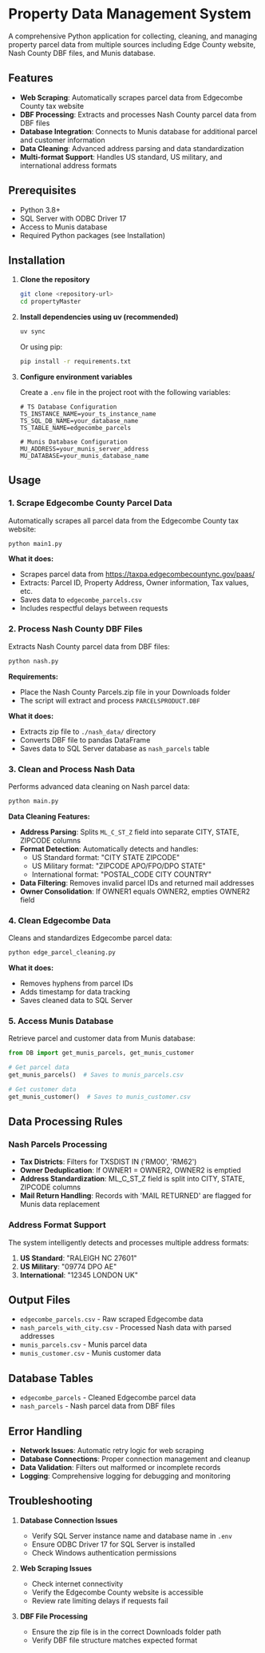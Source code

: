 # Property Data Management System

A comprehensive Python application for collecting, cleaning, and managing property parcel data from multiple sources including Edge County website, Nash County DBF files, and Munis database.

## Features

- **Web Scraping**: Automatically scrapes parcel data from Edgecombe County tax website
- **DBF Processing**: Extracts and processes Nash County parcel data from DBF files
- **Database Integration**: Connects to Munis database for additional parcel and customer information
- **Data Cleaning**: Advanced address parsing and data standardization
- **Multi-format Support**: Handles US standard, US military, and international address formats

## Prerequisites

- Python 3.8+
- SQL Server with ODBC Driver 17
- Access to Munis database
- Required Python packages (see Installation)

## Installation

1. **Clone the repository**
   ```bash
   git clone <repository-url>
   cd propertyMaster
   ```

2. **Install dependencies using uv (recommended)**
   ```bash
   uv sync
   ```
   
   Or using pip:
   ```bash
   pip install -r requirements.txt
   ```

3. **Configure environment variables**
   
   Create a `.env` file in the project root with the following variables:
   ```env
   # TS Database Configuration
   TS_INSTANCE_NAME=your_ts_instance_name
   TS_SQL_DB_NAME=your_database_name
   TS_TABLE_NAME=edgecombe_parcels
   
   # Munis Database Configuration
   MU_ADDRESS=your_munis_server_address
   MU_DATABASE=your_munis_database_name
   ```

## Usage

### 1. Scrape Edgecombe County Parcel Data

Automatically scrapes all parcel data from the Edgecombe County tax website:

```bash
python main1.py
```

**What it does:**
- Scrapes parcel data from https://taxpa.edgecombecountync.gov/paas/
- Extracts: Parcel ID, Property Address, Owner information, Tax values, etc.
- Saves data to `edgecombe_parcels.csv`
- Includes respectful delays between requests

### 2. Process Nash County DBF Files

Extracts Nash County parcel data from DBF files:

```bash
python nash.py
```

**Requirements:**
- Place the Nash County Parcels.zip file in your Downloads folder
- The script will extract and process `PARCELSPRODUCT.DBF`

**What it does:**
- Extracts zip file to `./nash_data/` directory
- Converts DBF file to pandas DataFrame
- Saves data to SQL Server database as `nash_parcels` table

### 3. Clean and Process Nash Data

Performs advanced data cleaning on Nash parcel data:

```bash
python main.py
```

**Data Cleaning Features:**
- **Address Parsing**: Splits `ML_C_ST_Z` field into separate CITY, STATE, ZIPCODE columns
- **Format Detection**: Automatically detects and handles:
  - US Standard format: "CITY STATE ZIPCODE"
  - US Military format: "ZIPCODE APO/FPO/DPO STATE"
  - International format: "POSTAL_CODE CITY COUNTRY"
- **Data Filtering**: Removes invalid parcel IDs and returned mail addresses
- **Owner Consolidation**: If OWNER1 equals OWNER2, empties OWNER2 field

### 4. Clean Edgecombe Data

Cleans and standardizes Edgecombe parcel data:

```bash
python edge_parcel_cleaning.py
```

**What it does:**
- Removes hyphens from parcel IDs
- Adds timestamp for data tracking
- Saves cleaned data to SQL Server

### 5. Access Munis Database

Retrieve parcel and customer data from Munis database:

```python
from DB import get_munis_parcels, get_munis_customer

# Get parcel data
get_munis_parcels()  # Saves to munis_parcels.csv

# Get customer data  
get_munis_customer()  # Saves to munis_customer.csv
```

## Data Processing Rules

### Nash Parcels Processing
- **Tax Districts**: Filters for TXSDIST IN ('RM00', 'RM62')
- **Owner Deduplication**: If OWNER1 = OWNER2, OWNER2 is emptied
- **Address Standardization**: ML_C_ST_Z field is split into CITY, STATE, ZIPCODE columns
- **Mail Return Handling**: Records with 'MAIL RETURNED' are flagged for Munis data replacement

### Address Format Support
The system intelligently detects and processes multiple address formats:

1. **US Standard**: "RALEIGH NC 27601"
2. **US Military**: "09774 DPO AE" 
3. **International**: "12345 LONDON UK"

## Output Files

- `edgecombe_parcels.csv` - Raw scraped Edgecombe data
- `nash_parcels_with_city.csv` - Processed Nash data with parsed addresses
- `munis_parcels.csv` - Munis parcel data
- `munis_customer.csv` - Munis customer data

## Database Tables

- `edgecombe_parcels` - Cleaned Edgecombe parcel data
- `nash_parcels` - Nash parcel data from DBF files

## Error Handling

- **Network Issues**: Automatic retry logic for web scraping
- **Database Connections**: Proper connection management and cleanup
- **Data Validation**: Filters out malformed or incomplete records
- **Logging**: Comprehensive logging for debugging and monitoring

## Troubleshooting

1. **Database Connection Issues**
   - Verify SQL Server instance name and database name in `.env`
   - Ensure ODBC Driver 17 for SQL Server is installed
   - Check Windows authentication permissions

2. **Web Scraping Issues**
   - Check internet connectivity
   - Verify the Edgecombe County website is accessible
   - Review rate limiting delays if requests fail

3. **DBF File Processing**
   - Ensure the zip file is in the correct Downloads folder path
   - Verify DBF file structure matches expected format


